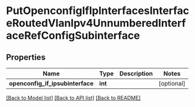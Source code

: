 # PutOpenconfigIfIpInterfacesInterfaceRoutedVlanIpv4UnnumberedInterfaceRefConfigSubinterface

## Properties
Name | Type | Description | Notes
------------ | ------------- | ------------- | -------------
**openconfig_if_ipsubinterface** | **int** |  | [optional] 

[[Back to Model list]](../README.md#documentation-for-models) [[Back to API list]](../README.md#documentation-for-api-endpoints) [[Back to README]](../README.md)


